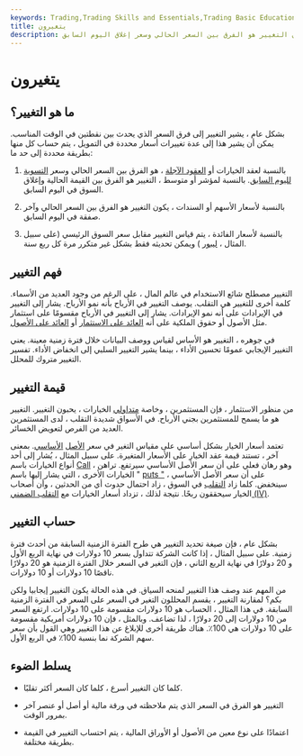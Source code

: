 ```yaml
---
keywords: Trading,Trading Skills and Essentials,Trading Basic Education,Trading Skills
title: يتغيرون
description: بالنسبة للأوراق المالية ، يكون التغيير هو الفرق بين السعر الحالي وسعر إغلاق اليوم السابق.
---
```


# يتغيرون
## ما هو التغيير؟

بشكل عام ، يشير التغيير إلى فرق السعر الذي يحدث بين نقطتين في الوقت المناسب. يمكن أن يشير هذا إلى عدة تغييرات أسعار محددة في التمويل ، يتم حساب كل منها بطريقة محددة إلى حد ما:

1. بالنسبة لعقد الخيارات أو [العقود الآجلة](/futurescontract) ، هو الفرق بين السعر الحالي وسعر [التسوية لليوم السابق](/settlementprice). بالنسبة لمؤشر أو متوسط ، التغيير هو الفرق بين القيمة الحالية وإغلاق السوق في اليوم السابق.

1. بالنسبة لأسعار الأسهم أو السندات ، يكون التغيير هو الفرق بين السعر الحالي وآخر صفقة في اليوم السابق.

1. بالنسبة لأسعار الفائدة ، يتم قياس التغيير مقابل سعر السوق الرئيسي (على سبيل المثال ، [ليبور](/libor) ) ويمكن تحديثه فقط بشكل غير متكرر مرة كل ربع سنة.

## فهم التغيير

التغيير مصطلح شائع الاستخدام في عالم المال ، على الرغم من وجود العديد من الأسماء. كلمة أخرى للتغيير هي التقلب. يوصف التغيير في الأرباح بأنه نمو الأرباح. يشار إلى التغيير في الإيرادات على أنه نمو الإيرادات. يشار إلى التغيير في الأرباح مقسومًا على استثمار مثل الأصول أو حقوق الملكية على أنه [العائد على الاستثمار](/returnoninvestment) أو [العائد على الأصول](/returnonassets).

في جوهره ، التغيير هو الأساس لقياس ووصف البيانات خلال فترة زمنية معينة. يعني التغيير الإيجابي عمومًا تحسين الأداء ، بينما يشير التغيير السلبي إلى انخفاض الأداء. تفسير التغيير متروك للمحلل.

## قيمة التغيير

من منظور الاستثمار ، فإن المستثمرين ، وخاصة [متداولي](/trader) الخيارات ، يحبون التغيير. التغيير هو ما يسمح للمستثمرين بجني الأرباح. في الأسواق شديدة التقلب ، لدى المستثمرين العديد من الفرص لتعويض الخسائر.

تعتمد أسعار الخيار بشكل أساسي على مقياس التغير في سعر [الأصل](/underlying-asset) [الأساسي](/underlying-asset). بمعنى آخر ، تستند قيمة عقد الخيار على الأسعار المتغيرة. على سبيل المثال ، يُشار إلى أحد أنواع الخيارات باسم [Call](/calloption) ، وهو رهان فعلي على أن سعر الأصل الأساسي سيرتفع. تراهن الخيارات الأخرى ، التي يشار إليها باسم " [puts "](/putoption) ، على أن سعر الأصل الأساسي سينخفض. كلما زاد [التقلب](/volatility) في السوق ، زاد احتمال حدوث أي من الحدثين ، وأن أصحاب الخيار سيحققون ربحًا. نتيجة لذلك ، تزداد أسعار الخيارات مع [التقلب الضمني (IV)](/iv).

## حساب التغيير

بشكل عام ، فإن صيغة تحديد التغيير هي طرح الفترة الزمنية السابقة من أحدث فترة زمنية. على سبيل المثال ، إذا كانت الشركة تتداول بسعر 10 دولارات في نهاية الربع الأول و 20 دولارًا في نهاية الربع الثاني ، فإن التغير في السعر خلال الفترة الزمنية هو 20 دولارًا ناقصًا 10 دولارات أو 10 دولارات.

من المهم عند وصف هذا التغيير لمنحه السياق. في هذه الحالة يكون التغيير إيجابيا ولكن بكم؟ لمقارنة التغيير ، يقسم المحللون التغير في السعر على السعر في الفترة الزمنية السابقة. في هذا المثال ، الحساب هو 10 دولارات مقسومة على 10 دولارات. ارتفع السعر من 10 دولارات إلى 20 دولارًا ، لذا تضاعف. وبالمثل ، فإن 10 دولارات أمريكية مقسومة على 10 دولارات هي 100٪. هناك طريقة أخرى للإبلاغ عن هذا التغيير وهي القول بأن سعر سهم الشركة نما بنسبة 100٪ في الربع الأول.

## يسلط الضوء

- كلما كان التغيير أسرع ، كلما كان السعر أكثر تقلبًا.

- التغيير هو الفرق في السعر الذي يتم ملاحظته في ورقة مالية أو أصل أو عنصر آخر بمرور الوقت.

- اعتمادًا على نوع معين من الأصول أو الأوراق المالية ، يتم احتساب التغيير في القيمة بطريقة مختلفة.

